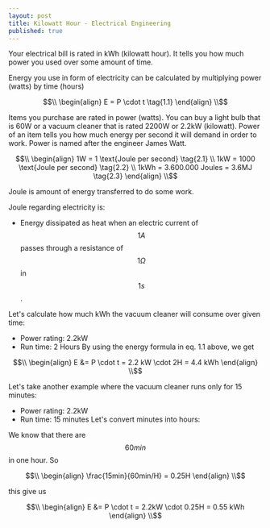 ```yaml
---
layout: post
title: Kilowatt Hour - Electrical Engineering
published: true
---
```


Your electrical bill is rated in kWh (kilowatt hour). 
It tells you how much power you used over some amount of time.

Energy you use in form of electricity can be calculated by multiplying power (watts) by time (hours)

$$\\
\begin{align}
E = P \cdot t \tag{1.1} 
\end{align}
\\$$


Items you purchase are rated in power (watts). You can buy a light bulb that is 60W or a vacuum cleaner that is rated 2200W or 2.2kW (kilowatt).
Power of an item tells you how much energy per second it will demand in order to work. Power is named after the engineer James Watt.

$$\\
\begin{align}
1W = 1 \text{Joule per second} \tag{2.1} \\
1kW = 1000 \text{Joule per second} \tag{2.2} \\
1kWh = 3.600.000 Joules = 3.6MJ \tag{2.3}
\end{align}
\\$$

Joule is amount of energy transferred to do some work.

Joule regarding electricity is: 
* Energy dissipated as heat when an electric current of $$1 A$$ passes through a resistance of $$1 \Omega$$ in $$1s$$.

Let's calculate how much kWh the vacuum cleaner will consume over given time:
* Power rating: 2.2kW
* Run time: 2 Hours
By using the energy formula in eq. 1.1 above, we get

$$\\
\begin{align}
E &= P \cdot t = 2.2 kW \cdot 2H = 4.4 kWh
\end{align}
\\$$

Let's take another example where the vacuum cleaner runs only for 15 minutes:
* Power rating: 2.2kW
* Run time: 15 minutes
Let's convert minutes into hours:

We know that there are $$60min$$ in one hour. So 

$$\\
\begin{align}
\frac{15min}{60min/H} = 0.25H
\end{align}
\\$$

this give us 

$$\\
\begin{align}
E &= P \cdot t = 2.2kW \cdot 0.25H = 0.55 kWh
\end{align}
\\$$







